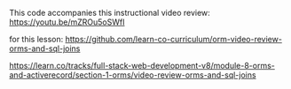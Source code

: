 

This code accompanies this instructional video review:
https://youtu.be/mZROu5oSWfI

for this lesson:
https://github.com/learn-co-curriculum/orm-video-review-orms-and-sql-joins

https://learn.co/tracks/full-stack-web-development-v8/module-8-orms-and-activerecord/section-1-orms/video-review-orms-and-sql-joins

